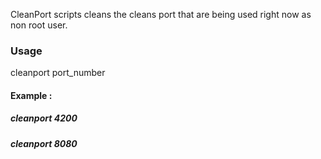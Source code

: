 CleanPort scripts cleans the cleans port that are being used right now as non root user.

### Usage 
cleanport port_number 
#### Example :
##### cleanport 4200
##### cleanport 8080


